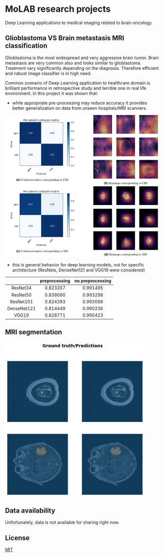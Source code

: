 # MoLAB research projects

Deep Learning applications to medical imaging related to brain oncology.

## Glioblastoma VS Brain metastasis MRI classification
Glioblastoma is the most widespread and very aggressive brain tumor. Brain metastasis are very common also and looks similar to glioblastoma. Treatment vary significantly depending on the diagnosis. Therefore efficient and robust image classifier is in high need.


Common scenario of Deep Learning application to healthcare domain is brilliant performance in retrospective study and terrible one in real life environment. In this project it was shown that:

* while appropriate pre-processing may reduce accuracy it provides better generalization on data from unseen hospitals/MRI scanners.

![](img/readme.png)

* this is general behavior for deep learning models, not for specific architecture (ResNets, DenseNet121 and VGG19 were considered)


|          |preprocessing|no preprocessing|
|:---:|:---:|:---:|
| ResNet34 |0.823357|0.991495|
| ResNet50 |0.839090|0.993298|
|ResNet101|0.824393|0.993098|
|DenseNet121|0.814449|0.990236|
|VGG19|0.828771|0.990423|

## MRI segmentation

![](img/segmentation.png)

## Data availability

Unfortunately, data is not available for sharing right now.

## License
[MIT](https://choosealicense.com/licenses/mit/)